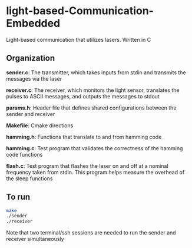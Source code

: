 # light-based-Communication-Embedded
Light-based communication that utilizes lasers. Written in C

## Organization
**sender.c**: The transmitter, which takes inputs from stdin and transmits the messages via the laser

**receiver.c**: The receiver, which monitors the light sensor, translates the pulses to ASCII messages, and outputs the messages to stdout

**params.h**: Header file that defines shared configurations between the sender and receiver

**Makefile**: Cmake directions

**hamming.h**: Functions that translate to and from hamming code

**hamming.c**: Test program that validates the correctness of the hamming code functions

**flash.c**: Test program that flashes the laser on and off at a nominal frequency taken from stdin. This program helps measure the overhead of the sleep functions

## To run
```bash
make
./sender
./receiver
```

Note that two terminal/ssh sessions are needed to run the sender and receiver simultaneously
